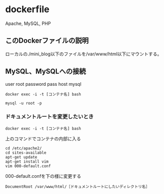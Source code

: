 # dockerfile
Apache, MySQL, PHP

## このDockerファイルの説明

ローカルの./mini_blog以下のファイルを/var/www/html以下にマウントする。

## MySQL、MySQLへの接続
user root
password pass
host mysql

```
docker exec -i -t [コンテナ名] bash
```
```
mysql -u root -p
```


### ドキュメントルートを変更したいとき
```
docker exec -i -t [コンテナ名] bash
```
上のコマンドでコンテナの内部に入る

```
cd /etc/apache2/
cd sites-available
apt-get update
apt-get install vim
vim 000-default.conf
```

000-default.confを下の様に変更する
```
DocumentRoot /var/www/html/［ドキュメントルートにしたいディレクトリ名］
```
